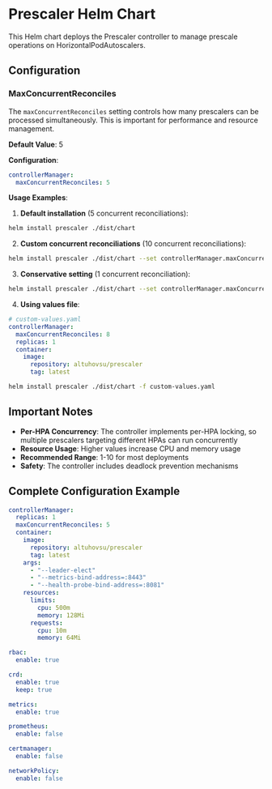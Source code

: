# Prescaler Helm Chart

This Helm chart deploys the Prescaler controller to manage prescale operations on HorizontalPodAutoscalers.

## Configuration

### MaxConcurrentReconciles

The `maxConcurrentReconciles` setting controls how many prescalers can be processed simultaneously. This is important for performance and resource management.

**Default Value**: 5

**Configuration**:
```yaml
controllerManager:
  maxConcurrentReconciles: 5
```

**Usage Examples**:

1. **Default installation** (5 concurrent reconciliations):
```bash
helm install prescaler ./dist/chart
```

2. **Custom concurrent reconciliations** (10 concurrent reconciliations):
```bash
helm install prescaler ./dist/chart --set controllerManager.maxConcurrentReconciles=10
```

3. **Conservative setting** (1 concurrent reconciliation):
```bash
helm install prescaler ./dist/chart --set controllerManager.maxConcurrentReconciles=1
```

4. **Using values file**:
```yaml
# custom-values.yaml
controllerManager:
  maxConcurrentReconciles: 8
  replicas: 1
  container:
    image:
      repository: altuhovsu/prescaler
      tag: latest
```

```bash
helm install prescaler ./dist/chart -f custom-values.yaml
```

## Important Notes

- **Per-HPA Concurrency**: The controller implements per-HPA locking, so multiple prescalers targeting different HPAs can run concurrently
- **Resource Usage**: Higher values increase CPU and memory usage
- **Recommended Range**: 1-10 for most deployments
- **Safety**: The controller includes deadlock prevention mechanisms

## Complete Configuration Example

```yaml
controllerManager:
  replicas: 1
  maxConcurrentReconciles: 5
  container:
    image:
      repository: altuhovsu/prescaler
      tag: latest
    args:
      - "--leader-elect"
      - "--metrics-bind-address=:8443"
      - "--health-probe-bind-address=:8081"
    resources:
      limits:
        cpu: 500m
        memory: 128Mi
      requests:
        cpu: 10m
        memory: 64Mi

rbac:
  enable: true

crd:
  enable: true
  keep: true

metrics:
  enable: true

prometheus:
  enable: false

certmanager:
  enable: false

networkPolicy:
  enable: false
``` 